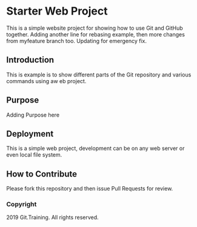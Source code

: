 # Starter Web Project

This is a simple website project for showing how to use Git and GitHub together. Adding another line for rebasing example, then more changes from myfeature branch too.
Updating for emergency fix.

## Introduction

This is example is to show different parts of the Git repository and various commands using aw eb project.

## Purpose

Adding Purpose here

## Deployment

This is a simple web project, development can be on any web server or even local file system.

## How to Contribute

Please fork this repository and then issue Pull Requests for review.

### Copyright

2019 Git.Training. All rights reserved.